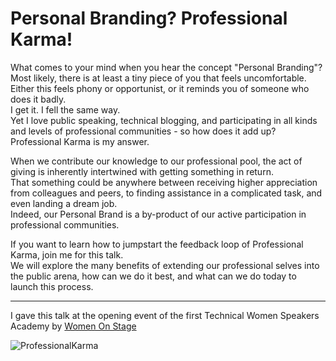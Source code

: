 # Personal Branding?  Professional Karma!

What comes to your mind when you hear the concept "Personal Branding"?  
Most likely, there is at least a tiny piece of you that feels uncomfortable. Either this feels phony or opportunist, or it reminds you of someone who does it badly.  
I get it. I fell the same way.  
Yet I love public speaking, technical blogging, and participating in all kinds and levels of professional communities - so how does it add up?  
Professional Karma is my answer.

When we contribute our knowledge to our professional pool, the act of giving is inherently intertwined with getting something in return.  
That something could be anywhere between receiving higher appreciation from colleagues and peers, to finding assistance in a complicated task, and even landing a dream job.  
Indeed, our Personal Brand is a by-product of our active participation in professional communities.

If you want to learn how to jumpstart the feedback loop of Professional Karma, join me for this talk.  
We will explore the many benefits of extending our professional selves into the public arena, how can we do it best, and what can we do today to launch this process.

_______________________________________

I gave this talk at the opening event of the first Technical Women Speakers Academy 
by [Women On Stage](https://www.womenonstage.net/)


![ProfessionalKarma](../../master/previews/ProfessionalKarma.jpg)
